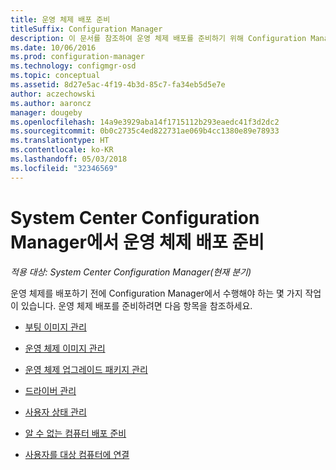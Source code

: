 ```yaml
---
title: 운영 체제 배포 준비
titleSuffix: Configuration Manager
description: 이 문서를 참조하여 운영 체제 배포를 준비하기 위해 Configuration Manager에서 수행해야 할 작업을 알아봅니다.
ms.date: 10/06/2016
ms.prod: configuration-manager
ms.technology: configmgr-osd
ms.topic: conceptual
ms.assetid: 8d27e5ac-4f19-4b3d-85c7-fa34eb5d5e7e
author: aczechowski
ms.author: aaroncz
manager: dougeby
ms.openlocfilehash: 14a9e3929aba14f1715112b293eaedc41f3d2dc2
ms.sourcegitcommit: 0b0c2735c4ed822731ae069b4cc1380e89e78933
ms.translationtype: HT
ms.contentlocale: ko-KR
ms.lasthandoff: 05/03/2018
ms.locfileid: "32346569"
---
```

# <a name="prepare-for-operating-system-deployment-in-system-center-configuration-manager"></a>System Center Configuration Manager에서 운영 체제 배포 준비

*적용 대상: System Center Configuration Manager(현재 분기)*

운영 체제를 배포하기 전에 Configuration Manager에서 수행해야 하는 몇 가지 작업이 있습니다. 운영 체제 배포를 준비하려면 다음 항목을 참조하세요.  

-   [부팅 이미지 관리](manage-boot-images.md)  

-   [운영 체제 이미지 관리](manage-operating-system-images.md)  

-   [운영 체제 업그레이드 패키지 관리](manage-operating-system-upgrade-packages.md)  

-   [드라이버 관리](manage-drivers.md)  

-   [사용자 상태 관리](manage-user-state.md)  

-   [알 수 없는 컴퓨터 배포 준비](prepare-for-unknown-computer-deployments.md)  

-   [사용자를 대상 컴퓨터에 연결](associate-users-with-a-destination-computer.md)  
